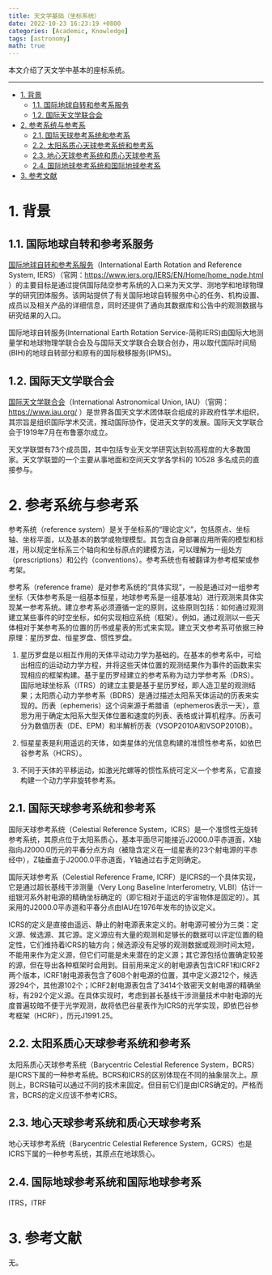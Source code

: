 ```yaml
---
title: 天文学基础（坐标系统）
date: 2022-10-23 16:23:19 +0800
categories: [Academic, Knowledge]
tags: [astronomy]
math: true
---
```


本文介绍了天文学中基本的座标系统。

<!--more-->

---

- [1. 背景](#1-背景)
  - [1.1. 国际地球自转和参考系服务](#11-国际地球自转和参考系服务)
  - [1.2. 国际天文学联合会](#12-国际天文学联合会)
- [2. 参考系统与参考系](#2-参考系统与参考系)
  - [2.1. 国际天球参考系统和参考系](#21-国际天球参考系统和参考系)
  - [2.2. 太阳系质心天球参考系统和参考系](#22-太阳系质心天球参考系统和参考系)
  - [2.3. 地心天球参考系统和质心天球参考系](#23-地心天球参考系统和质心天球参考系)
  - [2.4. 国际地球参考系统和国际地球参考系](#24-国际地球参考系统和国际地球参考系)
- [3. 参考文献](#3-参考文献)

# 1. 背景

## 1.1. 国际地球自转和参考系服务

[国际地球自转和参考系服务](https://www.iers.org/IERS/EN/Home/home_node.html)（International Earth Rotation and Reference System, IERS）（官网：https://www.iers.org/IERS/EN/Home/home_node.html ）的主要目标是通过提供国际陆空参考系统的入口来为天文学、测地学和地球物理学的研究团体服务。该网站提供了有关国际地球自转服务中心的任务、机构设置、成员以及相关产品的详细信息，同时还提供了通向其数据库和公告中的观测数据与研究结果的入口。

国际地球自转服务(International Earth Rotation Service-简称IERS)由国际大地测量学和地球物理学联合会及与国际天文学联合会联合创办，用以取代国际时间局(BIH)的地球自转部分和原有的国际极移服务(IPMS)。

## 1.2. 国际天文学联合会

[国际天文学联合会](https://www.iau.org/)（International Astronomical Union, IAU）（官网：https://www.iau.org/ ）是世界各国天文学术团体联合组成的非政府性学术组织，其宗旨是组织国际学术交流，推动国际协作，促进天文学的发展。国际天文学联合会于1919年7月在布鲁塞尔成立。

天文学联盟有73个成员国，其中包括专业天文学研究达到较高程度的大多数国家。天文学联盟的一个主要从事地面和空间天文学各学科的 10528 多名成员的直接参与。

# 2. 参考系统与参考系

参考系统（reference system）是关于坐标系的“理论定义”，包括原点、坐标轴、坐标平面，以及基本的数学或物理模型。其包含自身部署应用所需的模型和标准，用以规定坐标系三个轴向和坐标原点的建模方法，可以理解为一组处方（prescriptions）和公约（conventions）。参考系统也有被翻译为参考框架或参考架。

参考系（reference frame）是对参考系统的“具体实现”，一般是通过对一组参考坐标（天体参考系是一组基本恒星，地球参考系是一组基准站）进行观测来具体实现某一参考系统。建立参考系必须遵循一定的原则，这些原则包括：如何通过观测建立某些事件的时空坐标，如何实现相应系统（框架）。例如，通过观测以一些天体相对于某参考系的位置的历书或星表的形式来实现。建立天文参考系可依据三种原理：星历罗盘、恒星罗盘、惯性罗盘。

1. 星历罗盘是以相互作用的天体平动动力学为基础的。在基本的参考系中，可给出相应的运动动力学方程，并将这些天体位置的观测结果作为事件的函数来实现相应的框架构建。基于星历罗经建立的参考系称为动力学参考系（DRS）。国际地球坐标系（ITRS）的建立主要是基于星历罗经，即人造卫星的观测结果；太阳质心动力学参考系（BDRS）是通过描述太阳系天体运动的历表来实现的。历表（ephemeris）这个词来源于希腊语（ephemeros表示一天），意思为用于确定太阳系大型天体位置和速度的列表、表格或计算机程序。历表可分为数值历表（DE、EPM）和半解析历表（VSOP2010A和VSOP2010B）。

2. 恒星星表是利用遥远的天体，如类星体的光信息构建的准惯性参考系，如依巴谷参考系（HCRS）。

3. 不同于天体的平移运动，如激光陀螺等的惯性系统可定义一个参考系，它直接构建一个动力学非旋转参考系。


## 2.1. 国际天球参考系统和参考系

国际天球参考系统（Celestial Reference System，ICRS）是一个准惯性无旋转参考系统，其原点位于太阳系质心，基本平面尽可能接近J2000.0平赤道面，X轴指向J2000.0历元的平春分点方向（被隐含定义在一组星表的23个射电源的平赤经中），Z轴垂直于J2000.0平赤道面，Y轴通过右手定则确定。

国际天球参考系（Celestial Reference Frame, ICRF）是ICRS的一个具体实现，它是通过超长基线干涉测量（Very Long Baseline Interferometry, VLBI）估计一组银河系外射电源的精确坐标确定的（即它相对于遥远的宇宙物体是固定的）。其采用的J2000.0平赤道和平春分点由IAU在1976年发布的协议定义。

ICRS的定义是直接由遥远、静止的射电源表来定义的。射电源可被分为三类：定义源、候选源、其它源。定义源应有大量的观测和足够长的数据可以评定位置的稳定性，它们维持着ICRS的轴方向；候选源没有足够的观测数据或观测时间太短，不能用来作为定义源，但它们可能是未来潜在的定义源；其它源包括位置确定较差的源，但在导出各种框架时会用到。目前用来定义的射电源表包含ICRF1和ICRF2两个版本，ICRF1射电源表包含了608个射电源的位置，其中定义源212个，候选源294个，其他源102个；ICRF2射电源表包含了3414个致密天文射电源的精确坐标，有292个定义源。在具体实现时，考虑到甚长基线干涉测量技术中射电源的光度普遍较暗不便于光学观测，故将依巴谷星表作为ICRS的光学实现，即依巴谷参考框架（HCRF），历元J1991.25。

## 2.2. 太阳系质心天球参考系统和参考系

太阳系质心天球参考系统（Barycentric Celestial Reference System，BCRS）是ICRS下属的一种参考系统。BCRS和ICRS的区别体现在不同的抽象层次上。原则上，BCRS轴可以通过不同的技术来固定。但目前它们是由ICRS确定的。严格而言，BCRS的定义应该不参考ICRS。

## 2.3. 地心天球参考系统和质心天球参考系

地心天球参考系统（Barycentric Celestial Reference System，GCRS）也是ICRS下属的一种参考系统，其原点在地球质心。

## 2.4. 国际地球参考系统和国际地球参考系

ITRS，ITRF



# 3. 参考文献

无。